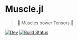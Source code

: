 # Muscle.jl

> :muscle: Muscles power Tensors :muscle:

<!-- [![Stable](https://img.shields.io/badge/docs-stable-blue.svg)](https://bsc-quantic.github.io/Muscle.jl/stable/) -->
[![Dev](https://img.shields.io/badge/docs-dev-blue.svg)](https://bsc-quantic.github.io/Muscle.jl/dev/)
[![Build Status](https://github.com/bsc-quantic/Muscle.jl/actions/workflows/CI.yml/badge.svg?branch=master)](https://github.com/bsc-quantic/Muscle.jl/actions/workflows/CI.yml?query=branch%3Amaster)
